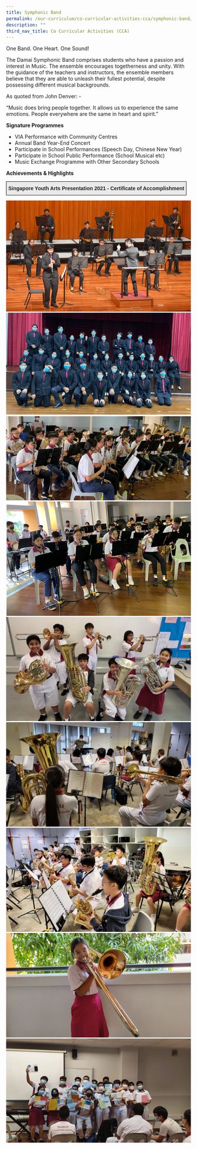```yaml
---
title: Symphonic Band
permalink: /our-curriculum/co-curricular-activities-cca/symphonic-band/
description: ""
third_nav_title: Co Curricular Activities (CCA)
---
```

<p>One Band. One Heart. One Sound!</p>
<p>The Damai Symphonic Band comprises students who have a passion and interest in Music. The ensemble encourages togetherness and unity. With the guidance of the teachers and instructors, the ensemble members believe that they are able to unleash their fullest potential, despite possessing different musical backgrounds.</p>
<p>As quoted from John Denver: -&nbsp;</p>
<p>&ldquo;Music does bring people together. It allows us to experience the same emotions. People everywhere are the same in heart and spirit.&rdquo;</p>
<p><strong>Signature Programmes</strong></p>
<ul>
<li>VIA Performance with Community Centres&nbsp;</li>
<li>Annual Band Year-End Concert</li>
<li>Participate in School Performances (Speech Day, Chinese New Year)&nbsp;</li>
<li>Participate in School Public Performance (School Musical etc)&nbsp;</li>
<li>Music Exchange Programme with Other Secondary Schools</li>
</ul>
<p><strong>Achievements</strong><strong> &amp; Highlights</strong></p>

<style type="text/css">
.tg  {border-collapse:collapse;border-spacing:0;}
.tg td{border-color:black;border-style:solid;border-width:1px;font-family:Arial, sans-serif;font-size:14px;
  overflow:hidden;padding:10px 5px;word-break:normal;}
.tg th{border-color:black;border-style:solid;border-width:1px;font-family:Arial, sans-serif;font-size:14px;
  font-weight:normal;overflow:hidden;padding:10px 5px;word-break:normal;}
.tg .tg-j0e3{background-color:#EAEAEA;color:#222;font-weight:bold;text-align:center;vertical-align:middle}
</style>
<table class="tg">
<thead>
  <tr>
    <th class="tg-j0e3"><span style="color:#222;background-color:#EAEAEA">Singapore Youth Arts Presentation 2021 - Certificate of Accomplishment</span></th>
  </tr>
</thead>
</table>

<img src="/images/Picture1.png"><br>
<img src="/images/Picture2.png"><br>
<img src="/images/Picture3.png"><br>
<img src="/images/Picture5.png"><br>
<img src="/images/sb1.jpeg"><br>
<img src="/images/sb2.jpeg"><br>
<img src="/images/sb3.jpeg"><br>
<img src="/images/sb4.jpeg"><br>
<img src="/images/sb5.jpeg">